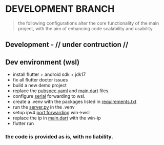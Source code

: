 # DEVELOPMENT BRANCH
> the following configurations alter the core functionality of the main project, with the aim of enhancing code scalability and usability.

## Development - // under contruction //

## Dev environment (wsl)
+ install flutter + android sdk + jdk17
+ fix all flutter doctor issues
+ build a new demo project
+ replace the [pubspec.yaml](pubspec.yaml) and [main.dart](main.dart) files.
+ configure [serial](wsl-ipv4forward.cfg) forwarding to wsl.
+ create a .venv with the packages listed in [requirements.txt](requirements.txt)
+ run the [server.py](server.py) in the .venv
+ setup ipv4 [port forwarding](wsl-ipv4forward.cfg) win->wsl 
+ replace the ip in [main.dart](main.dart) with the win-ip
+ flutter run
### the code is provided as is, with no liability. 